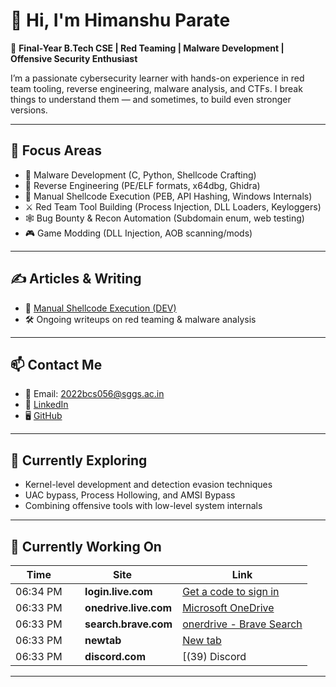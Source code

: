 # 👋 Hi, I'm Himanshu Parate

🎯 **Final-Year B.Tech CSE | Red Teaming | Malware Development | Offensive Security Enthusiast**

I’m a passionate cybersecurity learner with hands-on experience in red team tooling, reverse engineering, malware analysis, and CTFs. I break things to understand them — and sometimes, to build even stronger versions.

---

## 🧰 Focus Areas

- 🐍 Malware Development (C, Python, Shellcode Crafting)
- 🧬 Reverse Engineering (PE/ELF formats, x64dbg, Ghidra)
- 🧠 Manual Shellcode Execution (PEB, API Hashing, Windows Internals)
- ⚔️ Red Team Tool Building (Process Injection, DLL Loaders, Keyloggers)
- 🕸️ Bug Bounty & Recon Automation (Subdomain enum, web testing)
- 🎮 Game Modding (DLL Injection, AOB scanning/mods)

---



## ✍️ Articles & Writing

- 📖 [Manual Shellcode Execution (DEV)](https://dev.to/himanshup601/from-peb-to-winexec-manual-shellcode-execution-without-imports-on-windows-x64-5ebc)
- 🛠️ Ongoing writeups on red teaming & malware analysis

---

## 📫 Contact Me

- 📧 Email: 2022bcs056@sggs.ac.in
- 🔗 [LinkedIn](https://www.linkedin.com/in/himanshu-parate-6582452b1/)
- 🖥️ [GitHub](https://github.com/HimanshuP601)

---

## 🧭 Currently Exploring

- Kernel-level development and detection evasion techniques  
- UAC bypass, Process Hollowing, and AMSI Bypass  
- Combining offensive tools with low-level system internals  

---

## 🧭 Currently Working On
<!--ACTIVITY-START-->

| Time | Site | Link |
|------|------|------|
| 06:34 PM | <img src='https://www.google.com/s2/favicons?sz=64&domain=login.live.com' width='16' height='16'> **login.live.com** | [Get a code to sign in](https://login.live.com/login.srf?wa=wsignin1%2E0&rpsnv=176&ct=1758114242&rver=7%2E5%2E2146%2E0&wp=MBI%5FSSL&wreply=https%3A%2F%2Fonedrive%2Elive%2Ecom%2F%5Fforms%2Fdefault%2Easpx%3Fapr%3D1&lc=2057&id=250206&wsucxt=1&cobrandid=11bd8083%2D87e0%2D41b5%2Dbb78%2D0bc43c8a8e8a&login%5Fhint=himanshuparate1528%40outlook%2Ecom&username=himanshuparate1528%40outlook%2Ecom&aadredir=1) |
| 06:33 PM | <img src='https://www.google.com/s2/favicons?sz=64&domain=onedrive.live.com' width='16' height='16'> **onedrive.live.com** | [Microsoft OneDrive](https://onedrive.live.com/login) |
| 06:33 PM | <img src='https://www.google.com/s2/favicons?sz=64&domain=search.brave.com' width='16' height='16'> **search.brave.com** | [onerdrive - Brave Search](https://search.brave.com/search?q=onerdrive&source=desktop) |
| 06:33 PM | <img src='https://www.google.com/s2/favicons?sz=64&domain=newtab' width='16' height='16'> **newtab** | [New tab](chrome://newtab/) |
| 06:33 PM | <img src='https://www.google.com/s2/favicons?sz=64&domain=discord.com' width='16' height='16'> **discord.com** | [(39) Discord | #『💻』𝙁𝙐𝙉𝘾𝙄𝙊𝙉𝙀 | PANEL SAFE](https://discord.com/channels/1218333924053352519/1218346026705096764) |

<!--ACTIVITY-END-->
---
